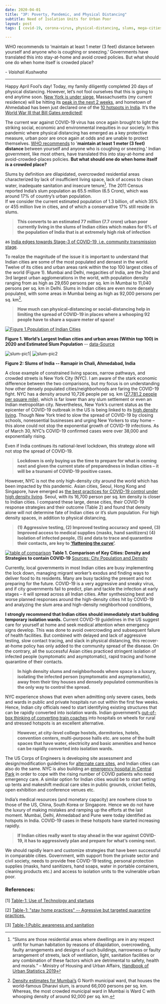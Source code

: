```yaml
---
date: 2020-04-01
title: "3P: Poverty, Pandemic, and Physical Distancing"
subtitle: Need of Isolation Units for Urban Poor
layout: post
tags: [ covid-19, corona-virus, physical-distancing, slums, mega-cities]

---
```


WHO recommends to ‘maintain at least 1 meter (3 feet) distance between yourself 
and anyone who is coughing or sneezing.’ Governments have translated this into stay-at-home 
and avoid crowd policies. But what should one do when home itself is crowded place? 

*- Vaishali Kushwaha*

---

Happy April Fool’s day! Today, my family diligently completed 20 days of physical distancing. 
However, let’s not fool ourselves that this is going to end anytime soon. [New York is under siege](https://www.nytimes.com/2020/04/01/nyregion/coronavirus-new-york-update.html?action=click&module=Spotlight&pgtype=Homepage), 
Massachusetts (my current residence) will be hitting its [peak in the next 2 weeks](https://www.nbcboston.com/news/coronavirus/researchers-predict-coronavirus-surge-in-massachusetts-new-england/2099748/), 
and hometown of Ahmedabad has been just declared one of the [10 hotspots in India](https://economictimes.indiatimes.com/news/politics-and-nation/indias-10-covid-19-hotspots-an-overview/articleshow/74928317.cms). 
It’s the [World War III that Bill Gates predicted!](https://www.ted.com/talks/bill_gates_the_next_outbreak_we_re_not_ready)

The current war against COVID-19 virus has once again brought to light the striking social, economic and
environmental inequities in our society. 
In this pandemic where physical distancing has emerged as a key protective measure, urban poor are once again at odds and are unable to protect themselves. 
[WHO recommends](https://www.who.int/emergencies/diseases/novel-coronavirus-2019/advice-for-public)
to '**maintain at least 1 meter (3 feet) distance** between yourself and anyone who is coughing or sneezing.' 
Indian government, like most others, have translated this into stay-at-home and avoid-crowded-places policies. **But what should one do when home itself is a crowded place?**


Slums by definition are dilapidated, overcrowded residential areas characterized by lack of insufficient living space, lack of access to clean water, inadequate sanitation and insecure tenure[^1]. The 2011 Census reported India’s slum population as 65.5 million (6.5 Crore), which was around 17% of country’s urban population.  
If we consider the current estimated population of 1.3 billion, of which 35% or 455 million live in cities, and of which a conservative 17% still reside in slums. 


> **This converts to an estimated 77 million (7.7 crore) urban poor currently living in the slums of Indian cities which makes for 6% of the population of India that is at extremely high risk of infection**
 
as [India edges towards Stage-3 of COVID-19, i.e. community transmission stage](https://economictimes.indiatimes.com/news/politics-and-nation/covid-19-new-sop-by-health-ministry-states-indias-current-phase-as-local-transmission-and-limited-community-transmission/articleshow/74884816.cms).

To realize the magnitude of the issue it is important to understand that Indian cities are some of the most populated and densest in the world. 
Twelve of its cities and urban areas rank within the top 100 largest cities of the world (Figure 1). Mumbai and Delhi, megacities of India, are the 2nd and 3rd largest urban agglomerations in the world, with population density ranging from as high as 29,650 persons per sq. km in Mumbai to 11,040 persons per sq. km in Delhi. 
Slums in Indian cities are even more densely populated, with some areas in Mumbai being as high as 92,000 persons per sq. km[^2]. 

> **How much can physical-distancing or social-distancing help in limiting the spread of COVID-19 in places where a whooping 92 people have to share a square meter of space!**


[![Figure 1.Population of Indian Cities](../img/India_Urban_Population_2020.jpg)](../img/India_Urban_Population_2020.jpg)

**Figure 1. World’s Largest Indian cities and urban areas (Within top 100) in 2020 and Estimated Slum Population** -- [data-Source](http://www.citymayors.com/statistics/urban_2020_1.html)


![slum-pic1](../img/article-2-pic-1.jpeg)| ![slum-pic2](../img/article-2-pic2.jpeg)

**Figure 2: Slums of India -- Ramapir in Chali, Ahmedabad, India**

A close example of constrained living spaces, narrow pathways, and crowded streets is New York City (NYC). 
I am aware of the stark economic difference between the two comparisons, but my focus is on understanding how other densely populated cities/neighborhoods are faring the COVID-19 fight. 
NYC has a density around 10,726 people per sq. km ([27,781.2 people per square mile](https://www.census.gov/content/dam/Census/library/publications/2015/demo/p25-1142.pdf)), which is far lower than any slum settlement or even an Indian metropolitan city. 
Nevertheless, New York’s current status as the epicenter of COVID-19 outbreak in the US is being linked to its [high density living](https://www.nytimes.com/2020/03/23/nyregion/coronavirus-nyc-crowds-density.html). Though New York tried to slow the spread of COVID-19 by closing schools, nonessential businesses and urging New Yorkers to stay home – this alone could not stop the exponential growth of COVID-19 infections. As of March 30, NYC’s COVID-19 confirmed cases were over 38,000 and exponentially rising. 

Even if India continues its national-level lockdown, this strategy alone will not stop the spread of COVID-19. 

> **Lockdown is only buying us the time to prepare for what is coming next and given the current state of preparedness in Indian cities – it will be a tsunami of COVID-19 positive cases.**



However, NYC is not the only high-density city around the world which has been impacted by this pandemic. 
Asian cities, Seoul, Hong Kong and Singapore, have emerged as [the best practices for COVID-19 control under high density living](https://www.bloomberg.com/opinion/articles/2020-03-30/new-york-is-coronavirus-hot-zone-but-not-because-of-urban-density). 
Seoul, with its 16,700 person per sq. km density is closer to Indian cities. I compared these large, dense cities, their COVID-19 response strategies and their outcome (Table 2) and found that density alone will not determine fate of Indian cities or it’s slum population. 
For high density spaces, in addition to physical distancing, 
> **(1) Aggressive testing, 
(2) Improved testing accuracy and speed, 
(3) Improved access to medical supplies (masks, hand sanitizers) 
(4) Isolation of infected people, 
(5) and data to trace and quarantine their contacts, are key to [‘flattening the curve’](https://www.nytimes.com/article/flatten-curve-coronavirus.html).**


[![table of comparison](../img/City_COVID-19_Response_Comparison_Table.jpg)](../img/City_COVID-19_Response_Comparison_Table.jpg)
**Table 1. Comparison of Key Cities: Density and Strategies to contain COVID-19** 
[Sources: City Population and Density](http://www.citymayors.com/statistics/largest-cities-density-125.htmlfrom)


Currently, local governments in most Indian cities are busy implementing the lock down, managing migrant worker’s exodus and finding ways to deliver food to its residents. 
Many are busy tackling the present and not preparing for the future. COVID-19 is a very aggressive and sneaky virus, and if city governments fail to predict, plan and tackle the infection at early stages – it will spread across all Indian cities. 
After synthesizing best and worse planned responses around the high-density cities hit by COVID-19 and analyzing the slum area and high-density neighborhood conditions, 

**I strongly recommend that Indian cities should immediately start building temporary isolation wards.**
Current COVID-19 guidelines in the US suggest care for yourself at home and seek medical attention when emergency signs develop. This was done to avoid overcrowding and subsequent failure of health facilities. 
But combined with delayed and lack of aggressive testing, slow contact tracing, and slack in physical distancing, this recover-at-home policy has only added to the community spread of the disease. On the contrary, all the successful Asian cities practiced stringent isolation of infected people (symptomatic and asymptomatic), rapid tracing and home quarantine of their contacts.

> **In high density slums and neighborhoods where space is a luxury, isolating the infected person (symptomatic and asymptomatic), away from their tiny houses and densely populated communities is the only way to control the spread.**

NYC experience shows that even when admitting only severe cases, beds and wards in public and private hospitals run out within the first few weeks. Hence, Indian city officials need to start identifying existing structures that can be rapidly converted into isolation wards. 
Indian government’s [out-of-box thinking of converting train coaches](https://www.bloomberg.com/news/articles/2020-03-31/oldest-asian-railway-turns-coaches-into-india-isolation-wards) into hospitals on wheels for rural and stressed hotspots is an excellent alternative.

> **However, at city-level college hostels, dormitories, hotels, convention centers, multi-purpose halls etc. are some of the built spaces that have water, electricity and basic amenities and hence can be rapidly converted into isolation wards.** 

The US Corps of Engineers is developing site assessment and design/modification guidelines for [alternate care sites](https://www.usace.army.mil/Coronavirus/Alternate-Care-Sites/), and Indian cities can also do the same. NYC is also building an [emergency hospital in Central Park](https://www.nbcnewyork.com/news/local/new-york-city-builds-emergency-field-hospital-in-central-park/2349804/) in order to cope with the rising number of COVID patients who need emergency care. A similar option for Indian cities would be to start setting up tents and makeshift medical care sites in public grounds, cricket fields, open exhibition and conference venues etc.

India’s medical resources (and monetary capacity) are nowhere close to those of the US, China, South Korea or Singapore. 
Hence we do not have the luxury of making mistakes and ramping up the efforts at the last moment. Mumbai, Delhi, Ahmedabad and Pune were today identified as hotspots in India. 
COVID-19 cases in these hotspots have started increasing rapidly. 

> **If Indian cities really want to stay ahead in the war against COVID-19, it has to aggressively plan and prepare for what’s coming next.** 

We should rapidly learn and customize strategies that have been successful in comparable cities. Government, with support from the private sector and civil society, needs to provide free COVID-19 testing, personal protection supplies (masks, hand sanitizers, hand soaps, water in portable containers, cleaning products etc.) and access to isolation units to the vulnerable urban poor.




[^1]: “Slums are those residential areas where dwellings are in any respect unfit for human habitation by reasons of dilapidation, overcrowding, faulty arrangements and designs of such buildings, narrowness or faulty arrangement of streets, lack of ventilation, light, sanitation facilities or any combination of these factors which are detrimental to safety, health and morals.” – Ministry of Housing and Urban Affairs, [Handbook of Urban Statistics 2019](http://mohua.gov.in/pdf/5c80e2225a124Handbook%20of%20Urban%20Statistics%202019.pdf)

[^2]: [Density estimates for Mumbai’s](https://www.hindustantimes.com/mumbai-news/does-dharavi-in-mumbai-have-a-million-residents/story-rAsCWDqsU86dpW9NhoMcJP.html) G North municipal ward, that houses the world-famous Dharavi slum, is around 66,000 persons per sq. km. Whereas, the most crowded municipal ward in Mumbai is Ward C with whooping density of around 92,000 per sq. km.

### References:

[1] [Table-1: Use of Technology and startups](https://www.techinasia.com/korea-response-covid19-praised-startups-helped)

[2] [Table-1: "stay home practices" -- Agressive but targeted quarantine practices.](https://www.statnews.com/2020/03/23/singapore-teach-united-states-about-covid-19-response)

[3] [Table-1:Public awareness and sanitation](https://www.statnews.com/2020/03/26/coronavirus-hong-kong-resurgenece-holds-lesson-defeating-it-demands-persistence)
